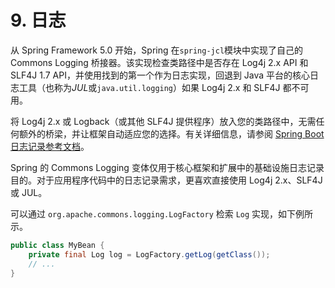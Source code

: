 # 9. 日志

从 Spring Framework 5.0 开始，Spring 在`spring-jcl`模块中实现了自己的 Commons Logging 桥接器。该实现检查类路径中是否存在 Log4j 2.x API 和 SLF4J 1.7 API，并使用找到的第一个作为日志实现，回退到 Java 平台的核心日志工具（也称&#x4E3A;_&#x4A;U&#x4C;_&#x6216;`java.util.logging`）如果 Log4j 2.x 和 SLF4J 都不可用。

将 Log4j 2.x 或 Logback（或其他 SLF4J 提供程序）放入您的类路径中，无需任何额外的桥梁，并让框架自动适应您的选择。有关详细信息，请参阅 [Spring Boot 日志记录参考文档](https://docs.spring.io/spring-boot/docs/current/reference/htmlsingle/#boot-features-logging)。

Spring 的 Commons Logging 变体仅用于核心框架和扩展中的基础设施日志记录目的。对于应用程序代码中的日志记录需求，更喜欢直接使用 Log4j 2.x、SLF4J 或 JUL。

可以通过 `org.apache.commons.logging.LogFactory` 检索 `Log` 实现，如下例所示。

```java
public class MyBean {
    private final Log log = LogFactory.getLog(getClass());
    // ...
}
```
